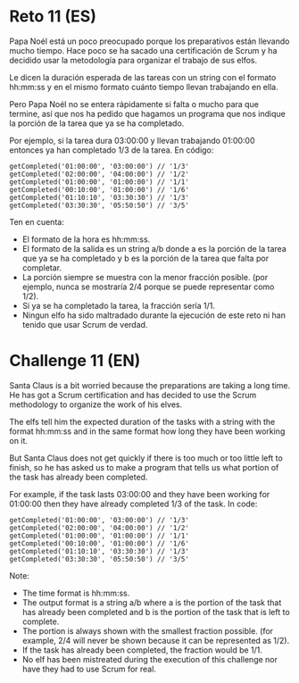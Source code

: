 # Reto 11 (ES)
Papa Noél está un poco preocupado porque los preparativos están llevando mucho tiempo. Hace poco se ha sacado una certificación de Scrum y ha decidido usar la metodología para organizar el trabajo de sus elfos.

Le dicen la duración esperada de las tareas con un string con el formato hh:mm:ss y en el mismo formato cuánto tiempo llevan trabajando en ella.

Pero Papa Noél no se entera rápidamente si falta o mucho para que termine, así que nos ha pedido que hagamos un programa que nos indique la porción de la tarea que ya se ha completado.

Por ejemplo, si la tarea dura 03:00:00 y llevan trabajando 01:00:00 entonces ya han completado 1/3 de la tarea. En código:

    getCompleted('01:00:00', '03:00:00') // '1/3'
    getCompleted('02:00:00', '04:00:00') // '1/2'
    getCompleted('01:00:00', '01:00:00') // '1/1'
    getCompleted('00:10:00', '01:00:00') // '1/6'
    getCompleted('01:10:10', '03:30:30') // '1/3'
    getCompleted('03:30:30', '05:50:50') // '3/5'

Ten en cuenta:

- El formato de la hora es hh:mm:ss.
- El formato de la salida es un string a/b donde a es la porción de la tarea que ya se ha completado y b es la porción de la tarea que falta por completar.
- La porción siempre se muestra con la menor fracción posible. (por ejemplo, nunca se mostraría 2/4 porque se puede representar como 1/2).
- Si ya se ha completado la tarea, la fracción sería 1/1.
- Ningun elfo ha sido maltradado durante la ejecución de este reto ni han tenido que usar Scrum de verdad.

# Challenge 11 (EN)
Santa Claus is a bit worried because the preparations are taking a long time. He has got a Scrum certification and has decided to use the Scrum methodology to organize the work of his elves.

The elfs tell him the expected duration of the tasks with a string with the format hh:mm:ss and in the same format how long they have been working on it.

But Santa Claus does not get quickly if there is too much or too little left to finish, so he has asked us to make a program that tells us what portion of the task has already been completed.

For example, if the task lasts 03:00:00 and they have been working for 01:00:00 then they have already completed 1/3 of the task. In code:

    getCompleted('01:00:00', '03:00:00') // '1/3'
    getCompleted('02:00:00', '04:00:00') // '1/2'
    getCompleted('01:00:00', '01:00:00') // '1/1'
    getCompleted('00:10:00', '01:00:00') // '1/6'
    getCompleted('01:10:10', '03:30:30') // '1/3'
    getCompleted('03:30:30', '05:50:50') // '3/5'

Note:
- The time format is hh:mm:ss.
- The output format is a string a/b where a is the portion of the task that has already been completed and b is the portion of the task that is left to complete.
- The portion is always shown with the smallest fraction possible. (for example, 2/4 will never be shown because it can be represented as 1/2).
- If the task has already been completed, the fraction would be 1/1.
- No elf has been mistreated during the execution of this challenge nor have they had to use Scrum for real.